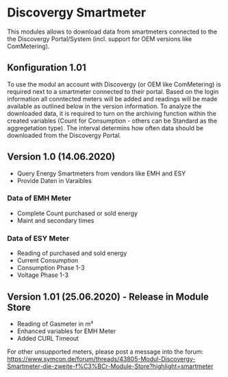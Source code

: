 # Discovergy Smartmeter
This modules allows to download data from smartmeters connected to the the Discovergy Portal/System (incl. support for OEM versions like ComMetering).

## Konfiguration 1.01
To use the modul an account with Discovergy (or OEM like ComMetering) is required next to a smartmeter connected to their portal. Based on the login information all conntected meters will be added and readings will be made available as outlined below in the version information.
To analyze the downloaded data, it is required to turn on the archiving function within the created variables (Count for Consumption - others can be Standard as the aggregetation type). 
The interval determins how often data should be downloaded from the Discovergy Portal.

## Version 1.0 (14.06.2020)
* Query Energy Smartmeters from vendors like EMH and ESY
* Provide Daten in Varaibles

### Data of EMH Meter
* Complete Count purchased or sold energy
* Maint and secondary times

### Data of ESY Meter
* Reading of purchased and sold energy
* Current Consumption
* Consumption Phase 1-3
* Voltage Phase 1-3

## Version 1.01 (25.06.2020) - Release in Module Store
* Reading of Gasmeter in m³
* Enhanced variables for EMH Meter
* Added CURL Timeout

For other unsupported meters, please post a message into the forum: https://www.symcon.de/forum/threads/43805-Modul-Discovergy-Smartmeter-die-zweite-f%C3%BCr-Module-Store?highlight=smartmeter
